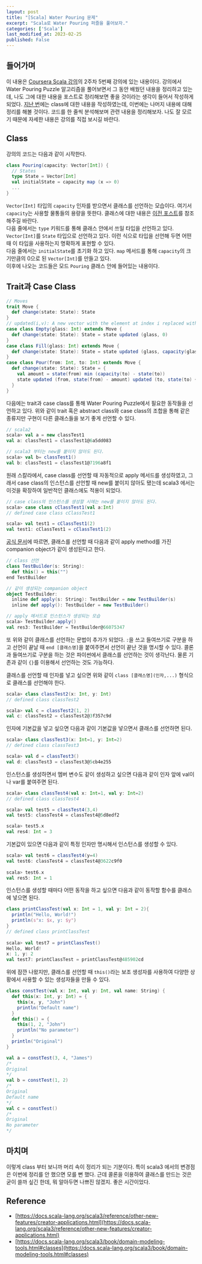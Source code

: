 ```yaml
---
layout: post
title: "[Scala] Water Pouring 문제"
excerpt: "Scala로 Water Pouring 퍼즐을 풀어보자."
categories: ['Scala']
last_modified_at: 2023-02-25
published: False
---
```


## 들어가며

이 내용은 [Coursera Scala 강의](https://www.coursera.org/learn/scala2-functional-program-design)의 2주차 5번째 강의에 있는 내용이다. 강의에서 Water Pouring Puzzle 알고리즘을 풀어보면서 그 동안 배웠던 내용을 정리하고 있는데, 나도 그에 대한 내용을 포스트로 정리해보면 좋을 것이라는 생각이 들어서 작성하게 되었다. [지난 번](https://sparkafka.github.io/de-note/18-scala-class)에는 class에 대한 내용을 작성하였는데, 이번에는 나머지 내용에 대해 정리를 해볼 것이다. 코드를 한 줄씩 분석해보며 관련 내용을 정리해보자. 나도 잘 모르기 때문에 자세한 내용은 강의를 직접 보시길 바란다.

## Class

강의의 코드는 다음과 같이 시작한다.

```scala
class Pouring(capacity: Vector[Int]) {
  // States
  type State = Vector[Int]
  val initialState = capacity map (x => 0)
  ...
}
```

```Vector[Int]``` 타입의 ```capacity``` 인자를 받으면서 클래스를 선언하는 모습이다. 여기서 ```capacity```는 사용할 물통들의 용량을 뜻한다. 클래스에 대한 내용은 [이전 포스트](https://sparkafka.github.io/de-note/18-scala-class)를 참조 해주길 바란다.   
다음 줄에서는 ```type``` 키워드를 통해 클래스 안에서 쓰일 타입을 선언하고 있다. ```Vector[Int]```를 ```State``` 타입으로 선언하고 있다. 이런 식으로 타입을 선언해 두면 어떤 때 이 타입을 사용하는지 명확하게 표현할 수 있다.   
다음 줄에서는 ```initialState```를 초기화 하고 있다. ```map``` 메서드를 통해 ```capacity```의 크기만큼의 0으로 된 ```Vector[Int]```를 만들고 있다.   
이후에 나오는 코드들은 모드 ```Pouring``` 클래스 안에 들어있는 내용이다.

## Trait과 Case Class

```scala
// Moves
trait Move {
  def change(state: State): State
}
// updated(i,v): A new vector with the element at index i replaced with the new value v
case class Empty(glass: Int) extends Move {
  def change(state: State): State = state updated (glass, 0)
}
case class Fill(glass: Int) extends Move {
  def change(state: State): State = state updated (glass, capacity(glass))
}
case class Pour(from: Int, to: Int) extends Move {
  def change(state: State): State = {
    val amount = state(from) min (capacity(to) - state(to))
    state updated (from, state(from) - amount) updated (to, state(to) + amount)
  }
}
```

다음에는 trait과 case class를 통해 Water Pouring Puzzle에서 필요한 동작들을 선언하고 있다. 위와 같이 trait 혹은 abstract class와 case class의 조합을 통해 같은 종류지만 구현이 다른 클래스들을 보기 좋게 선언할 수 있다.   

```scala
// scala2
scala> val a = new classTest1
val a: classTest1 = classTest1@6a5dd083

// scala3 부터는 new를 붙이지 않아도 된다.
scala> val b= classTest1()
val b: classTest1 = classTest1@7196a8f1
```

원래 스칼라에서, case class를 선언할 때 자동적으로 apply 메서드를 생성하였고, 그래서 case class의 인스턴스를 선언할 때 new를 붙이지 않아도 됐는데 scala3 에서는 이것을 확장하여 일반적인 클래스에도 적용이 되었다.   

```scala
// case class의 인스턴스를 생성할 시에는 new를 붙이지 않아도 된다.
scala> case class cClassTest1(val a:Int)
// defined case class cClassTest1

scala> val test1 = cClassTest1(2)
val test1: cClassTest1 = cClassTest1(2)
```

[공식 문서](https://docs.scala-lang.org/scala3/reference/other-new-features/creator-applications.html)에 따르면, 클래스를 선언할 때 다음과 같이 apply method를 가진 companion object가 같이 생성된다고 한다.

```scala
// class 선언
class TestBuilder(s: String):
  def this() = this("")
end TestBuilder

// 같이 생성되는 companion object
object TestBuilder:
  inline def apply(s: String): TestBuilder = new TestBuilder(s)
  inline def apply(): TestBuilder = new TestBuilder()
```
```scala
// apply 메서드로 인스턴스가 생성되는 모습
scala> TestBuilder.apply()
val res3: TestBuilder = TestBuilder@66075347
```

또 위와 같이 클래스를 선언하는 문법이 추가가 되었다. ```:```을 쓰고 들여쓰기로 구분을 하고 선언이 끝날 때 ```end [클래스명]```을 붙여주면서 선언이 끝난 것을 명시할 수 있다. 콜론과 들여쓰기로 구분을 하는 것은 파이썬에서 클래스를 선언하는 것이 생각난다. 물론 기존과 같이 ```{}```를 이용해서 선언하는 것도 가능하다.   

클래스를 선언할 때 인자를 넣고 싶으면 위와 같이  ```class [클래스명](인자,...)``` 형식으로 클래스를 선언해야 한다.

```scala
scala> class classTest2(x: Int, y: Int)
// defined class classTest2

scala> val c = classTest2(1, 2)
val c: classTest2 = classTest2@3f357c9d
```

인자에 기본값을 넣고 싶으면 다음과 같이 기본값을 넣으면서 클래스를 선언하면 된다.

```scala
scala> class classTest3(x: Int=1, y: Int=2)
// defined class classTest3

scala> val d = classTest3()
val d: classTest3 = classTest3@5cb4e255
```

인스턴스를 생성하면서 멤버 변수도 같이 생성하고 싶으면 다음과 같이 인자 앞에 val이나 var를 붙여주면 된다.

```scala
scala> class classTest4(val x: Int=1, val y: Int=2)
// defined class classTest4

scala> val test5 = classTest4(3,4)
val test5: classTest4 = classTest4@5d8edf2

scala> test5.x
val res4: Int = 3
```

기본값이 있으면 다음과 같이 특정 인자만 명시해서 인스턴스를 생성할 수 있다.

```scala
scala> val test6 = classTest4(y=4)
val test6: classTest4 = classTest4@3622c9f0
    
scala> test6.x
val res5: Int = 1
```

인스턴스를 생성할 때마다 어떤 동작을 하고 싶으면 다음과 같이 동작할 함수를 클래스에 넣으면 된다.

```scala
class printClassTest(val x: Int = 1, val y: Int = 2){
  println("Hello, World!")
  println(s"x: $x, y: $y")
}
// defined class printClassTest
           
scala> val test7 = printClassTest()
Hello, World!
x: 1, y: 2
val test7: printClassTest = printClassTest@485902cd
```

위에 잠깐 나왔지만, 클래스를 선언할 때 ```this()```라는 보조 생성자를 사용하여 다양한 상황에서 사용할 수 있는 생성자들을 만들 수 있다.

```scala
class constTest(val x: Int, val y: Int, val name: String) {
  def this(x: Int, y: Int) = {
    this(x, y, "John")
    println("Default name")
  }
  def this() = {
    this(1, 2, "John")
    println("No parameter")
  }
  println("Original")
}

val a = constTest(3, 4, "James")
/*
Original
*/
val b = constTest(1, 2)
/*
Original
Default name
*/
val c = constTest()
/*
Original
No parameter
*/
```

## 마치며

이렇게 class 부터 보니까 머리 속이 정리가 되는 기분이다. 특이 scala3 에서의 변경점은 이번에 정리를 안 했으면 모를 뻔 했다. 근데 콜론을 이용하여 클래스를 만드는 것은 굳이 쓸까 싶긴 한데, 뭐 알아두면 나쁘진 않겠지. 좋은 시간이었다.

## Reference

- [https://docs.scala-lang.org/scala3/reference/other-new-features/creator-applications.html](https://docs.scala-lang.org/scala3/reference/other-new-features/creator-applications.html)   
- [https://docs.scala-lang.org/scala3/book/domain-modeling-tools.html#classes](https://docs.scala-lang.org/scala3/book/domain-modeling-tools.html#classes)   
